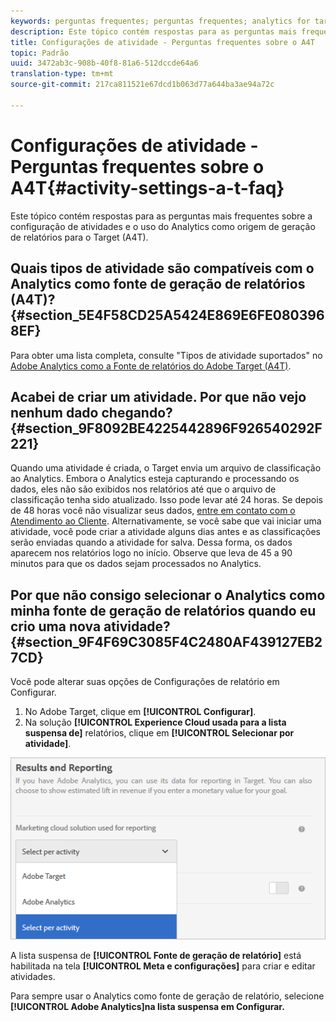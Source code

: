 ```yaml
---
keywords: perguntas frequentes; perguntas frequentes; analytics for target; a4T; configuração de atividades
description: Este tópico contém respostas para as perguntas mais frequentes sobre a configuração de atividades e o uso do Analytics como origem de geração de relatórios para o Target (A4T).
title: Configurações de atividade - Perguntas frequentes sobre o A4T
topic: Padrão
uuid: 3472ab3c-908b-40f8-81a6-512dccde64a6
translation-type: tm+mt
source-git-commit: 217ca811521e67dcd1b063d77a644ba3ae94a72c

---
```



# Configurações de atividade - Perguntas frequentes sobre o A4T{#activity-settings-a-t-faq}

Este tópico contém respostas para as perguntas mais frequentes sobre a configuração de atividades e o uso do Analytics como origem de geração de relatórios para o Target (A4T).

## Quais tipos de atividade são compatíveis com o Analytics como fonte de geração de relatórios (A4T)? {#section_5E4F58CD25A5424E869E6FE0803968EF}

Para obter uma lista completa, consulte "Tipos de atividade suportados" no [Adobe Analytics como a Fonte de relatórios do Adobe Target (A4T)](../../../c-integrating-target-with-mac/a4t/a4t.md#concept_7540C8C04259434AB6EE33B09F47A1DE).

## Acabei de criar um atividade. Por que não vejo nenhum dado chegando?  {#section_9F8092BE4225442896F926540292F221}

Quando uma atividade é criada, o Target envia um arquivo de classificação ao Analytics. Embora o Analytics esteja capturando e processando os dados, eles não são exibidos nos relatórios até que o arquivo de classificação tenha sido atualizado. Isso pode levar até 24 horas. Se depois de 48 horas você não visualizar seus dados, [entre em contato com o Atendimento ao Cliente](/help/cmp-resources-and-contact-information.md#reference_ACA3391A00EF467B87930A450050077C). Alternativamente, se você sabe que vai iniciar uma atividade, você pode criar a atividade alguns dias antes e as classificações serão enviadas quando a atividade for salva. Dessa forma, os dados aparecem nos relatórios logo no início. Observe que leva de 45 a 90 minutos para que os dados sejam processados no Analytics.

## Por que não consigo selecionar o Analytics como minha fonte de geração de relatórios quando eu crio uma nova atividade?  {#section_9F4F69C3085F4C2480AF439127EB27CD}

Você pode alterar suas opções de Configurações de relatório em Configurar.

1. No Adobe Target, clique em **[!UICONTROL Configurar]**.
1. Na solução **[!UICONTROL Experience Cloud usada para a lista suspensa de]** relatórios, clique em **[!UICONTROL Selecionar por atividade]**.

![](assets/select-per-activity.png)

A lista suspensa de **[!UICONTROL Fonte de geração de relatório]** está habilitada na tela **[!UICONTROL Meta e configurações]** para criar e editar atividades.

Para sempre usar o Analytics como fonte de geração de relatório, selecione **[!UICONTROL Adobe Analytics]na lista suspensa em Configurar.**
